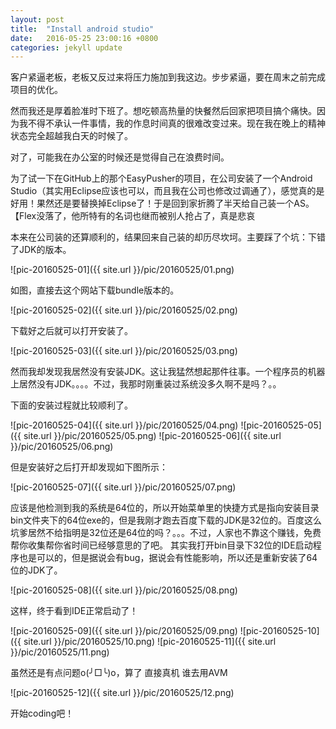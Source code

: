 ```yaml
---
layout: post
title:  "Install android studio"
date:   2016-05-25 23:00:16 +0800
categories: jekyll update
---
```


客户紧逼老板，老板又反过来将压力施加到我这边。步步紧逼，要在周末之前完成项目的优化。

然而我还是厚着脸准时下班了。想吃顿高热量的快餐然后回家把项目搞个痛快。因为我不得不承认一件事情，我的作息时间真的很难改变过来。现在我在晚上的精神状态完全超越我白天的时候了。

对了，可能我在办公室的时候还是觉得自己在浪费时间。

为了试一下在GitHub上的那个EasyPusher的项目，在公司安装了一个Android Studio（其实用Eclipse应该也可以，而且我在公司也修改过调通了），感觉真的是好用！果然还是要替换掉Eclipse了！于是回到家折腾了半天给自己装一个AS。【Flex没落了，他所特有的名词也继而被别人抢占了，真是悲哀

本来在公司装的还算顺利的，结果回来自己装的却历尽坎坷。主要踩了个坑：下错了JDK的版本。

![pic-20160525-01]({{ site.url }}/pic/20160525/01.png)

如图，直接去这个网站下载bundle版本的。

![pic-20160525-02]({{ site.url }}/pic/20160525/02.png)

下载好之后就可以打开安装了。

![pic-20160525-03]({{ site.url }}/pic/20160525/03.png)

然而我却发现我居然没有安装JDK。这让我猛然想起那件往事。一个程序员的机器上居然没有JDK。。。。不过，我那时刚重装过系统没多久啊不是吗？。。

下面的安装过程就比较顺利了。

![pic-20160525-04]({{ site.url }}/pic/20160525/04.png)
![pic-20160525-05]({{ site.url }}/pic/20160525/05.png)
![pic-20160525-06]({{ site.url }}/pic/20160525/06.png)

但是安装好之后打开却发现如下图所示：

![pic-20160525-07]({{ site.url }}/pic/20160525/07.png)

应该是他检测到我的系统是64位的，所以开始菜单里的快捷方式是指向安装目录bin文件夹下的64位exe的，但是我刚才跑去百度下载的JDK是32位的。百度这么坑爹居然不给指明是32位还是64位的吗？。。。不过，人家也不靠这个赚钱，免费帮你收集帮你省时间已经够意思的了吧。
其实我打开bin目录下32位的IDE启动程序也是可以的，但是据说会有bug，据说会有性能影响，所以还是重新安装了64位的JDK了。

![pic-20160525-08]({{ site.url }}/pic/20160525/08.png)

这样，终于看到IDE正常启动了！

![pic-20160525-09]({{ site.url }}/pic/20160525/09.png)
![pic-20160525-10]({{ site.url }}/pic/20160525/10.png)
![pic-20160525-11]({{ site.url }}/pic/20160525/11.png)

虽然还是有点问题o(╯□╰)o，算了 直接真机 谁去用AVM

![pic-20160525-12]({{ site.url }}/pic/20160525/12.png)

开始coding吧！
